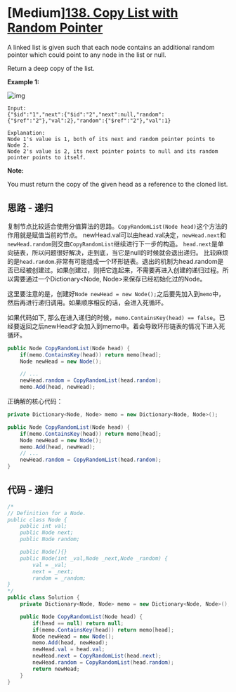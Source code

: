 # [Medium][138. Copy List with Random Pointer](https://leetcode.com/problems/copy-list-with-random-pointer/)

A linked list is given such that each node contains an additional random pointer which could point to any node in the list or null.

Return a deep copy of the list.

**Example 1:**

![img](figure1.png)

```text
Input:
{"$id":"1","next":{"$id":"2","next":null,"random":{"$ref":"2"},"val":2},"random":{"$ref":"2"},"val":1}

Explanation:
Node 1's value is 1, both of its next and random pointer points to Node 2.
Node 2's value is 2, its next pointer points to null and its random pointer points to itself.
```

**Note:**

You must return the copy of the given head as a reference to the cloned list.

## 思路 - 递归

复制节点比较适合使用分值算法的思路。`CopyRandomList(Node head)`这个方法的作用就是赋值当前的节点。 newHead.val可以由head.val决定，`newHead.next`和`newHead.random`则交由`CopyRandomList`继续进行下一步的构造。
`head.next`是单向链表，所以问题很好解决，走到底，当它是null的时候就会退出递归。
比较麻烦的是`head.random`.非常有可能组成一个环形链表。退出的机制为head.random是否已经被创建过。如果创建过，则把它连起来，不需要再进入创建的递归过程。所以需要通过一个Dictionary<Node, Node>来保存已经初始化过的Node。

这里要注意的是，创建好`Node newHead = new Node();`之后要先加入到`memo`中，然后再进行递归调用。如果顺序相反的话，会进入死循环。

如果代码如下, 那么在进入递归的时候，`memo.ContainsKey(head) == false`。已经要返回之后newHead才会加入到memo中。着会导致环形链表的情况下进入死循环。

```csharp
public Node CopyRandomList(Node head) {
    if(memo.ContainsKey(head)) return memo[head];
    Node newHead = new Node();

    // ...
    newHead.random = CopyRandomList(head.random);
    memo.Add(head, newHead);
```

正确解的核心代码：

```csharp
private Dictionary<Node, Node> memo = new Dictionary<Node, Node>();

public Node CopyRandomList(Node head) {
    if(memo.ContainsKey(head)) return memo[head];
    Node newHead = new Node();
    memo.Add(head, newHead);
    // ...
    newHead.random = CopyRandomList(head.random);
}
```

## 代码 - 递归

```csharp
/*
// Definition for a Node.
public class Node {
    public int val;
    public Node next;
    public Node random;

    public Node(){}
    public Node(int _val,Node _next,Node _random) {
        val = _val;
        next = _next;
        random = _random;
}
*/
public class Solution {
    private Dictionary<Node, Node> memo = new Dictionary<Node, Node>();

    public Node CopyRandomList(Node head) {
        if(head == null) return null;
        if(memo.ContainsKey(head)) return memo[head];
        Node newHead = new Node();
        memo.Add(head, newHead);
        newHead.val = head.val;
        newHead.next = CopyRandomList(head.next);
        newHead.random = CopyRandomList(head.random);
        return newHead;
    }
}
```
